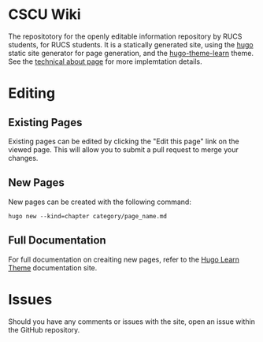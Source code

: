 # CSCU Wiki

The repositotory for the openly editable information repository by RUCS students, for RUCS students. It is a statically generated site, using the [hugo](https://gohugo.io) static site generator for page generation, and the [hugo-theme-learn](https://github.com/matcornic/hugo-theme-learn) theme. See the [technical about page](http://wiki.ryecscu.com/about/technical/) for more implemtation details.

# Editing

## Existing Pages

Existing pages can be edited by clicking the "Edit this page" link on the viewed page. This will allow you to submit a pull request to merge your changes.

## New Pages

New pages can be created with the following command:

```
hugo new --kind=chapter category/page_name.md
```

## Full Documentation

For full documentation on creaiting new pages, refer to the [Hugo Learn Theme](https://learn.netlify.com/en/) documentation site.

# Issues

Should you have any comments or issues with the site, open an issue within the GitHub repository.
